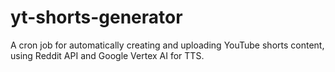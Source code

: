 # yt-shorts-generator
A cron job for automatically creating and uploading YouTube shorts content, using Reddit API and Google Vertex AI for TTS.
